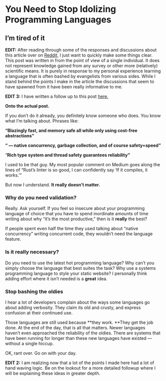 # You Need to Stop Idolizing Programming Languages

## I’m tired of it

**EDIT:** After reading through some of the responses and discussions about this article over on [Reddit](https://www.reddit.com/r/programming/comments/u268sz/you_need_to_stop_idolizing_programming_languages/?utm_source=share&utm_medium=web2x&context=3), I just want to quickly make some things clear. This post was written in from the point of view of a single individual. It does not represent knowledge gained from any survey or other more (relatively) scientific means. It is purely in response to my personal experience learning a language that is often bashed by evangelists from various sides. While I stand behind the points I make in the article the discussions that seem to have spawned from it have been really informative to me.

**EDIT 3:** I have written a follow up to this post [here.](https://itnext.io/re-you-need-to-stop-idolizing-programming-languages-b8ee55dbe852)

**Onto the actual post.**

If you don’t do it already, you definitely know someone who does. You know what I’m talking about. Phrases like:

**“Blazingly fast, and memory safe all while only using cost-free abstractions”**

**“ — native concurrency, garbage collection, and of course safety+speed”**

“**Rich type system and thread safety guarantees reliability”**

I used to be that guy. My most popular comment on Medium goes along the lines of “Rust’s linter is so good, I can confidently say ‘If it compiles, it works.’”

But now I understand. **It really doesn’t matter.**

### Why do you need validation?

Really. Ask yourself. If you feel so insecure about your programming language of choice that you have to spend inordinate amounts of time writing about why “it’s the most productive,” then is it **really** the best?

If people spent even half the time they used talking about “native concurrency” writing concurrent code, they wouldn’t need the language feature.

### Is it really necessary?

Do you need to use the latest hot programming language? Why can’t you simply choose the language that best suites the task? Why use a systems programming language to style your static website? I personally think adding effort where it isn’t needed is a **great** idea.

### Stop bashing the oldies

I hear a lot of developers complain about the ways some languages go about adding verbosity. They claim its old and crusty, and express confusion at their continued use.

Those languages are still used because **they work. **They get the job done. At the end of the day, that is all that matters. Newer languages haven’t even approached the reliability of the oldies. There are systems that have been running for longer than these new languages have existed — without a single hiccup.

OK, rant over. Go on with your day.

**EDIT 2:** I am realizing now that a lot of the points I made here had a lot of hand waving logic. Be on the lookout for a more detailed followup where I will be explaining these ideas in greater depth.
